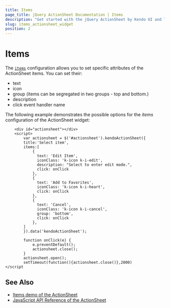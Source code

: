 ```yaml
---
title: Items
page_title: jQuery ActionSheet Documentation | Items
description: "Get started with the jQuery ActionSheet by Kendo UI and learn how to configure the items of the widget."
slug: items_actionsheet_widget
position: 2
---
```


# Items

The [`items`](/api/javascript/ui/actionsheet/configuration/items) configuration allows you to set specific attributes of the ActionSheet items. You can set their:

- text
- icon
- group (items can be segregated in two groups - top and bottom.)
- description 
- click event handler name


The following example demonstrates the possible options for the *items* configuration of the ActionSheet widget: 

```dojo
    <div id="actionsheet"></div>
    <script>
        var actionsheet = $('#actionsheet').kendoActionSheet({
        title:'Select item',
        items:[
            {
              text: 'Edit Item',
              iconClass: 'k-icon k-i-edit',
              description: "Select to enter edit mode.",
              click: onClick
            },
            {
              text: 'Add to Favorites',
              iconClass: 'k-icon k-i-heart',
              click: onClick
            },
            {
              text: 'Cancel',
              iconClass: 'k-icon k-i-cancel',
              group: 'bottom',
              click: onClick
            },
        ]
        }).data('kendoActionSheet');

        function onClick(e) {
            e.preventDefault();
            actionsheet.close();
        }
        actionsheet.open();
        setTimeout(function(){actionsheet.close()},2000)
</script
```

## See Also

* [Items demo of the ActionSheet](https://demos.telerik.com/kendo-ui/actionsheet/items)
* [JavaScript API Reference of the ActionSheet](/api/javascript/ui/actionsheet)
